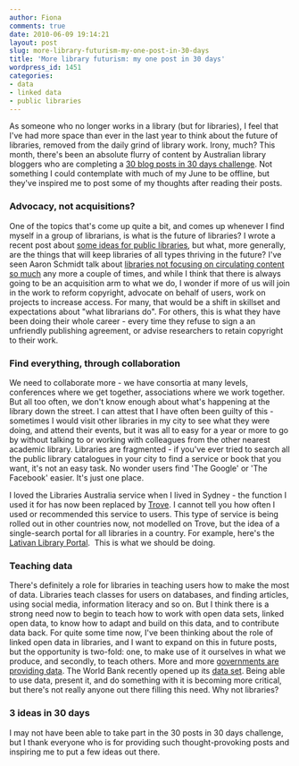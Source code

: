 ```yaml
---
author: Fiona
comments: true
date: 2010-06-09 19:14:21
layout: post
slug: more-library-futurism-my-one-post-in-30-days
title: 'More library futurism: my one post in 30 days'
wordpress_id: 1451
categories:
- data
- linked data
- public libraries
---
```


As someone who no longer works in a library (but for libraries), I feel that I've had more space than ever in the last year to think about the future of libraries, removed from the daily grind of library work. Irony, much? This month, there's been an absolute flurry of content by Australian library bloggers who are completing a [30 blog posts in 30 days challenge](http://librariesinteract.info/2010/06/01/30-blog-posts-in-30-days-challenge/). Not something I could contemplate with much of my June to be offline, but they've inspired me to post some of my thoughts after reading their posts.


### Advocacy, not acquisitions?


One of the topics that's come up quite a bit, and comes up whenever I find myself in a group of librarians, is what is the future of libraries? I wrote a recent post about [some ideas for public libraries](http://www.semanticlibrary.net/2010/03/16/the-future-of-public-libraries-local-connected-innovative/), but what, more generally, are the things that will keep libraries of all types thriving in the future? I've seen Aaron Schmidt talk about [libraries not focusing on circulating content so much](http://www.walkingpaper.org/1436) any more a couple of times, and while I think that there is always going to be an acquisition arm to what we do, I wonder if more of us will join in the work to reform copyright, advocate on behalf of users, work on projects to increase access. For many, that would be a shift in skillset and expectations about "what librarians do". For others, this is what they have been doing their whole career - every time they refuse to sign a an unfriendly publishing agreement, or advise researchers to retain copyright to their work.


### Find everything, through collaboration


We need to collaborate more - we have consortia at many levels, conferences where we get together, associations where we work together. But all too often, we don't know enough about what's happening at the library down the street. I can attest that I have often been guilty of this - sometimes I would visit other libraries in my city to see what they were doing, and attend their events, but it was all to easy for a year or more to go by without talking to or working with colleagues from the other nearest academic library. Libraries are fragmented - if you've ever tried to search all the public library catalogues in your city to find a service or book that you want, it's not an easy task. No wonder users find 'The Google' or 'The Facebook' easier. It's just one place.

I loved the Libraries Australia service when I lived in Sydney - the function I used it for has now been replaced by [Trove](http://trove.nla.gov.au/). I cannot tell you how often I used or recommended this service to users. This type of service is being rolled out in other countries now, not modelled on Trove, but the idea of a single-search portal for all libraries in a country. For example, here's the [Lativan Library Portal](http://www.biblioteka.lv/).  This is what we should be doing.


### Teaching data


There's definitely a role for libraries in teaching users how to make the most of data. Libraries teach classes for users on databases, and finding articles, using social media, information literacy and so on. But I think there is a strong need now to begin to teach how to work with open data sets, linked open data, to know how to adapt and build on this data, and to contribute data back. For quite some time now, I've been thinking about the role of linked open data in libraries, and I want to expand on this in future posts, but the opportunity is two-fold: one, to make use of it ourselves in what we produce, and secondly, to teach others. More and more [governments are providing data](http://data.gov.uk/home). The World Bank recently opened up its [data set](http://data.worldbank.org/). Being able to use data, present it, and do something with it is becoming more critical, but there's not really anyone out there filling this need. Why not libraries?


### 3 ideas in 30 days


I may not have been able to take part in the 30 posts in 30 days challenge, but I thank everyone who is for providing such thought-provoking posts and inspiring me to put a few ideas out there.
